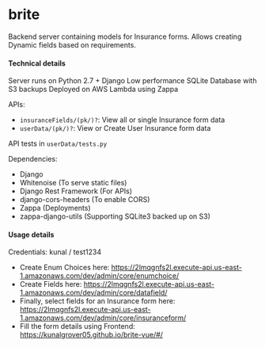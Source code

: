 # brite

Backend server containing models for Insurance forms. Allows creating Dynamic fields based on requirements.

#### Technical details
Server runs on Python 2.7 + Django
Low performance SQLite Database with S3 backups
Deployed on AWS Lambda using Zappa

APIs:
- `insuranceFields/(pk/)?`: View all or single Insurance form data
- `userData/(pk/)?`: View or Create User Insurance form data

API tests in `userData/tests.py`

Dependencies:
- Django
- Whitenoise (To serve static files)
- Django Rest Framework (For APIs)
- django-cors-headers (To enable CORS)
- Zappa (Deployments)
- zappa-django-utils (Supporting SQLite3 backed up on S3)

#### Usage details 
Credentials: kunal / test1234
- Create Enum Choices here: https://2lmqgnfs2l.execute-api.us-east-1.amazonaws.com/dev/admin/core/enumchoice/
- Create Fields here: https://2lmqgnfs2l.execute-api.us-east-1.amazonaws.com/dev/admin/core/datafield/
- Finally, select fields for an Insurance form here: https://2lmqgnfs2l.execute-api.us-east-1.amazonaws.com/dev/admin/core/insuranceform/
- Fill the form details using Frontend: https://kunalgrover05.github.io/brite-vue/#/

